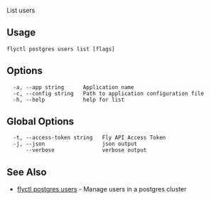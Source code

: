 List users


## Usage
~~~
flyctl postgres users list [flags]
~~~

## Options

~~~
  -a, --app string      Application name
  -c, --config string   Path to application configuration file
  -h, --help            help for list
~~~

## Global Options

~~~
  -t, --access-token string   Fly API Access Token
  -j, --json                  json output
      --verbose               verbose output
~~~

## See Also

* [flyctl postgres users](/docs/flyctl/postgres-users/)	 - Manage users in a postgres cluster

